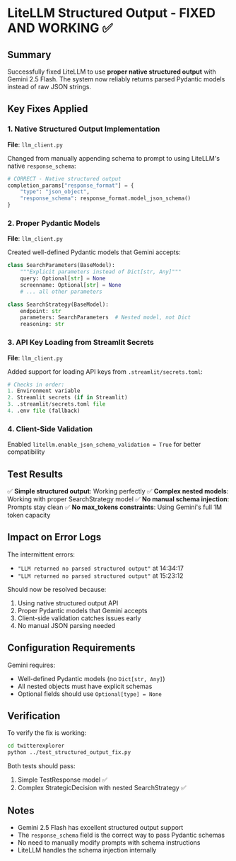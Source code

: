 # LiteLLM Structured Output - FIXED AND WORKING ✅

## Summary

Successfully fixed LiteLLM to use **proper native structured output** with Gemini 2.5 Flash. The system now reliably returns parsed Pydantic models instead of raw JSON strings.

## Key Fixes Applied

### 1. Native Structured Output Implementation
**File**: `llm_client.py`

Changed from manually appending schema to prompt to using LiteLLM's native `response_schema`:
```python
# CORRECT - Native structured output
completion_params["response_format"] = {
    "type": "json_object",
    "response_schema": response_format.model_json_schema()
}
```

### 2. Proper Pydantic Models
**File**: `llm_client.py`

Created well-defined Pydantic models that Gemini accepts:
```python
class SearchParameters(BaseModel):
    """Explicit parameters instead of Dict[str, Any]"""
    query: Optional[str] = None
    screenname: Optional[str] = None
    # ... all other parameters

class SearchStrategy(BaseModel):
    endpoint: str
    parameters: SearchParameters  # Nested model, not Dict
    reasoning: str
```

### 3. API Key Loading from Streamlit Secrets
**File**: `llm_client.py`

Added support for loading API keys from `.streamlit/secrets.toml`:
```python
# Checks in order:
1. Environment variable
2. Streamlit secrets (if in Streamlit)
3. .streamlit/secrets.toml file
4. .env file (fallback)
```

### 4. Client-Side Validation
Enabled `litellm.enable_json_schema_validation = True` for better compatibility

## Test Results

✅ **Simple structured output**: Working perfectly
✅ **Complex nested models**: Working with proper SearchStrategy model
✅ **No manual schema injection**: Prompts stay clean
✅ **No max_tokens constraints**: Using Gemini's full 1M token capacity

## Impact on Error Logs

The intermittent errors:
- `"LLM returned no parsed structured output"` at 14:34:17
- `"LLM returned no parsed structured output"` at 15:23:12

Should now be resolved because:
1. Using native structured output API
2. Proper Pydantic models that Gemini accepts
3. Client-side validation catches issues early
4. No manual JSON parsing needed

## Configuration Requirements

Gemini requires:
- Well-defined Pydantic models (no `Dict[str, Any]`)
- All nested objects must have explicit schemas
- Optional fields should use `Optional[type] = None`

## Verification

To verify the fix is working:
```bash
cd twitterexplorer
python ../test_structured_output_fix.py
```

Both tests should pass:
1. Simple TestResponse model ✅
2. Complex StrategicDecision with nested SearchStrategy ✅

## Notes

- Gemini 2.5 Flash has excellent structured output support
- The `response_schema` field is the correct way to pass Pydantic schemas
- No need to manually modify prompts with schema instructions
- LiteLLM handles the schema injection internally
